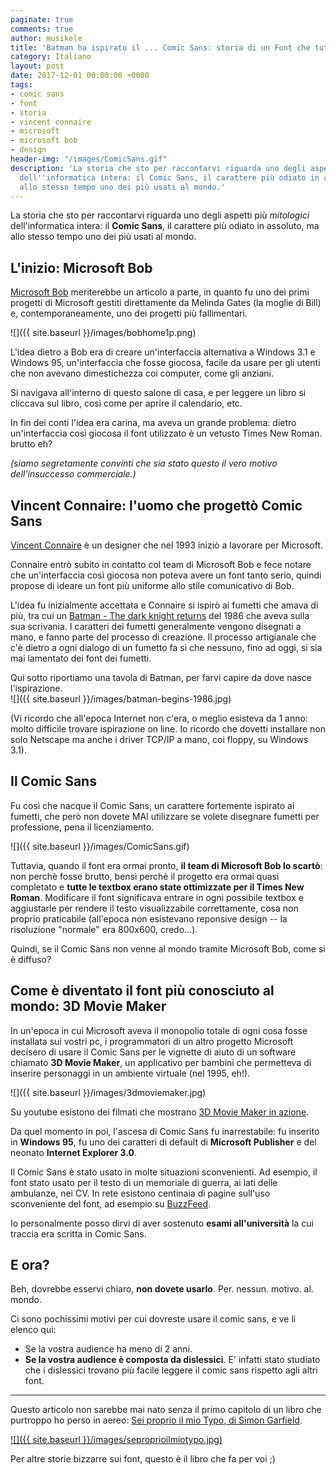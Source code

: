 ```yaml
---
paginate: true
comments: true
author: musikele
title: 'Batman ha ispirato il ... Comic Sans: storia di un Font che tutti odiano'
category: Italiano
layout: post
date: 2017-12-01 00:00:00 +0000
tags:
- comic sans
- font
- storia
- vincent connaire
- microsoft
- microsoft bob
- design
header-img: "/images/ComicSans.gif"
description: 'La storia che sto per raccontarvi riguarda uno degli aspetti più mitologici
  dell''informatica intera: il Comic Sans, il carattere più odiato in assoluto, ma
  allo stesso tempo uno dei più usati al mondo.'
---
```

La storia che sto per raccontarvi riguarda uno degli aspetti più _mitologici_ dell'informatica intera: il **Comic Sans**, il carattere più odiato in assoluto, ma allo stesso tempo uno dei più usati al mondo.

## L'inizio: Microsoft Bob

[Microsoft Bob](https://it.wikipedia.org/wiki/Microsoft_Bob "Microsoft Bob") meriterebbe un articolo a parte, in quanto fu uno dei primi progetti di Microsoft gestiti direttamente da Melinda Gates (la moglie di Bill) e, contemporaneamente, uno dei progetti più fallimentari.

![]({{ site.baseurl }}/images/bobhome1p.png)

L'idea dietro a Bob era di creare un'interfaccia alternativa a Windows 3.1 e Windows 95, un'interfaccia che fosse giocosa, facile da usare per gli utenti che non avevano dimestichezza coi computer, come gli anziani.

Si navigava all'interno di questo salone di casa, e per leggere un libro si cliccava sul libro, così come per aprire il calendario, etc.

In fin dei conti l'idea era carina, ma aveva un grande problema: dietro un'interfaccia così giocosa il font utilizzato è un vetusto Times New Roman. brutto eh?

_(siamo segretamente convinti che sia stato questo il vero motivo dell'insuccesso commerciale.)_

## Vincent Connaire: l'uomo che progettò Comic Sans

[Vincent Connaire](https://en.wikipedia.org/wiki/Vincent_Connare "Vincent Connaire") è un designer che nel 1993 iniziò a lavorare per Microsoft.

Connaire entrò subito in contatto col team di Microsoft Bob e fece notare che un'interfaccia così giocosa non poteva avere un font tanto serio, quindi propose di ideare un font più uniforme allo stile comunicativo di Bob.

L'idea fu inizialmente accettata e Connaire si ispirò ai fumetti che amava di più, tra cui un [Batman - The dark knight returns](https://en.wikipedia.org/wiki/The_Dark_Knight_Returns "Batman - The dark knight returns") del 1986 che aveva sulla sua scrivania. I caratteri dei fumetti generalmente vengono disegnati a mano, e fanno parte del processo di creazione. Il processo artigianale che c'è dietro a ogni dialogo di un fumetto fa sì che nessuno, fino ad oggi, si sia mai lamentato dei font dei fumetti.

Qui sotto riportiamo una tavola di Batman, per farvi capire da dove nasce l'ispirazione.  
![]({{ site.baseurl }}/images/batman-begins-1986.jpg)

\(Vi ricordo che all'epoca Internet non c'era, o meglio esisteva da 1 anno: molto difficile trovare ispirazione on line. Io ricordo che dovetti installare non solo Netscape ma anche i driver TCP/IP a mano, coi floppy, su Windows 3.1).

## Il Comic Sans

Fu così che nacque il Comic Sans, un carattere fortemente ispirato ai fumetti, che però non dovete MAI utilizzare se volete disegnare fumetti per professione, pena il licenziamento.

![]({{ site.baseurl }}/images/ComicSans.gif)

Tuttavia, quando il font era ormai pronto, **il team di Microsoft Bob lo scartò**: non perchè fosse brutto, bensì perchè il progetto era ormai quasi completato e **tutte le textbox erano state ottimizzate per il Times New Roman**. Modificare il font significava entrare in ogni possibile textbox e aggiustarle per rendere il testo visualizzabile correttamente, cosa non proprio praticabile (all'epoca non esistevano reponsive design -- la risoluzione "normale" era 800x600, credo...).

Quindi, se il Comic Sans non venne al mondo tramite Microsoft Bob, come si è diffuso?

## Come è diventato il font più conosciuto al mondo: 3D Movie Maker

In un'epoca in cui Microsoft aveva il monopolio totale di ogni cosa fosse installata sui vostri pc, i programmatori di un altro progetto Microsoft decisero di usare il Comic Sans per le vignette di aiuto di un software chiamato **3D Movie Maker**, un applicativo per bambini che permetteva di inserire personaggi in un ambiente virtuale (nel 1995, eh!).

![]({{ site.baseurl }}/images/3dmoviemaker.jpg)

Su youtube esistono dei filmati che mostrano [3D Movie Maker in azione](https://www.youtube.com/watch?v=LNBCoaZn8FU).

Da quel momento in poi, l'ascesa di Comic Sans fu inarrestabile: fu inserito in **Windows 95**, fu uno dei caratteri di default di **Microsoft Publisher** e del neonato **Internet Explorer 3.0**.

Il Comic Sans è stato usato in molte situazioni sconvenienti. Ad esempio, il font stato usato per il testo di un memoriale di guerra, ai lati delle ambulanze, nei CV. In rete esistono centinaia di pagine sull'uso sconveniente del font, ad esempio su [BuzzFeed](https://www.buzzfeed.com/sophiegadd/absolutely-beautiful-examples-of-comic-sans-in-the-wild?utm_term=.brjVv42rMK#.pmnvYMPbkN).

Io personalmente posso dirvi di aver sostenuto **esami all'università** la cui traccia era scritta in Comic Sans.

## E ora?

Beh, dovrebbe esservi chiaro, **non dovete usarlo**. Per. nessun. motivo. al. mondo.

Ci sono pochissimi motivi per cui dovreste usare il comic sans, e ve li elenco qui:

* Se la vostra audience ha meno di 2 anni.
* **Se la vostra audience è composta da dislessici**. E' infatti stato studiato che i dislessici trovano più facile leggere il comic sans rispetto agli altri font.

---

Questo articolo non sarebbe mai nato senza il primo capitolo di un libro che purtroppo ho perso in aereo: [Sei proprio il mio Typo, di Simon Garfield](http://amzn.to/2zDrYID "Sei proprio il mio Typo ").

[![]({{ site.baseurl }}/images/seproprioilmiotypo.jpg)](http://amzn.to/2zDrYID)

Per altre storie bizzarre sui font, questo è il libro che fa per voi ;)